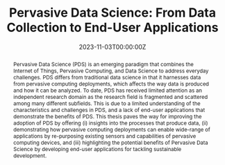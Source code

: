 ---
title: "Pervasive Data Science: From Data Collection to End-User Applications"
authors:
- admin 
#author_notes:
#- "Equal contribution"
#- "Equal contribution"
date: "2023-11-03T00:00:00Z"
#doi: "https://doi.org/10.1109/MC.2022.3143087"

# Schedule page publish date (NOT publication's date).
publishDate: "2023-11-03T00:00:00Z"

# Publication type.
# Accepts a single type but formatted as a YAML list (for Hugo requirements).
# Enter a publication type from the CSL standard.
publication_types: ["article-journal"] 
#publication_types: ["article"]

# Publication name and optional abbreviated publication name.
publication: Doctoral Thesis
publication_short: Doctoral Thesis

abstract: "Pervasive Data Science (PDS) is an emerging paradigm that combines the Internet of Things, Pervasive Computing, and Data Science to address everyday challenges. PDS differs from traditional data science in that it harnesses data from pervasive computing deployments, which affects the way data is produced and how it can be analyzed. To date, PDS has received limited attention as an independent research domain as the research field is fragmented and scattered among many different subfields. This is due to a limited understanding of the characteristics and challenges in PDS, and a lack of end-user applications that demonstrate the benefits of PDS. This thesis paves the way for improving the adoption of PDS by offering (i) insights into the processes that produce data, (ii) demonstrating how pervasive computing deployments can enable wide-range of applications by re-purposing existing sensors and capabilities of pervasive computing devices, and (iii) highlighting the potential benefits of Pervasive Data Science by developing end-user applications for tackling sustainable development."

# Summary. An optional shortened abstract.
#summary: "..."

#tags:
#- Source Themes

# Display this page in the Featured widget?
featured: false

# links:
# - name: ""
#   url: ""
url_pdf: "https://agustin-zuniga.com/AgustinZuniga-DoctoralDissertation.pdf"
#url_code: ''
#url_dataset: ''
#url_poster: ''
#url_project: ''
#url_slides: ''
#url_source: ''
#url_video: ''

# Featured image
# To use, add an image named `featured.jpg/png` to your page's folder. 
#image:
#  caption: 'Image credit: [**Unsplash**](https://unsplash.com/photos/jdD8gXaTZsc)'
#  focal_point: ""
#  preview_only: false

# Associated Projects (optional).
#   Associate this publication with one or more of your projects.
#   Simply enter your project's folder or file name without extension.
#   E.g. `internal-project` references `content/project/internal-project/index.md`.
#   Otherwise, set `projects: []`.
#projects: []

# Slides (optional).
#   Associate this publication with Markdown slides.
#   Simply enter your slide deck's filename without extension.
#   E.g. `slides: "example"` references `content/slides/example/index.md`.
#   Otherwise, set `slides: ""`.
# slides: example
# ---

# {{% callout note %}}
# Click the *Cite* button above to demo the feature to enable visitors to import publication metadata into their reference management software.
# {{% /callout %}}

# {{% callout note %}}
# Create your slides in Markdown - click the *Slides* button to check out the example.
# {{% /callout %}}

# Add the publication's **full text** or **supplementary notes** here. You can use rich formatting such as including [code, math, and images](https://wowchemy.com/docs/content/writing-markdown-latex/).
---